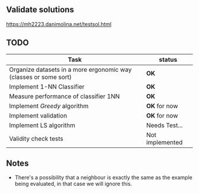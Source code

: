 ## Validate solutions

https://mh2223.danimolina.net/testsol.html

## TODO

| Task                                                             | status          |
| ---------------------------------------------------------------- | --------------- |
| Organize datasets in a more ergonomic way (classes or some sort) | **OK**          |
| Implement 1-NN Classifier                                        | **OK**          |
| Measure performance of classifier 1NN                            | **OK**          |
| Implement _Greedy_ algorithm                                     | **OK** for now  |
| Implement validation                                             | **OK** for now  |
| Implement LS algorithm                                           | Needs Test...   |
| Validity check tests                                             | Not implemented |

## Notes

- There's a possibility that a neighbour is exactly the same as the example being evaluated, in that case we will ignore this.
